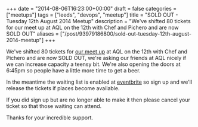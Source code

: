 +++
date = "2014-08-06T16:23:00+00:00"
draft = false
categories = ["meetups"]
tags = ["leeds", "devops", "meetup"]
title = "SOLD OUT - Tuesday 12th August 2014 Meetup"
description = "We've shifted 80 tickets for our meet up at AQL on the 12th with Chef and Pichero and are now SOLD OUT"
aliases = ["/post/93979186800/sold-out-tuesday-12th-august-2014-meetup"]
+++
<p>We've shifted 80 tickets for <a href="http://www.leedsdevops.org.uk/post/91977994980/meetup-tuesday-12th-august-2014-at-the-salem-chapel" target="_blank">our meet up</a> at AQL on the 12th with Chef and Pichero and are now SOLD OUT, we're asking our friends at AQL nicely if we can increase capacity a teensy bit. We're also opening the doors at 6:45pm so people have a little more time to get a beer.<!-- more --></p>
<p>In the meantime the waiting list is enabled at <a href="https://leedsdevops-august-14.eventbrite.co.uk/" target="_blank&quot;">eventbrite</a> so sign up and we'll release the tickets if places become available.</p>
<p>If you did sign up but are no longer able to make it then please cancel your ticket so that those waiting can attend.</p>
<p>Thanks for your incredible support.</p>